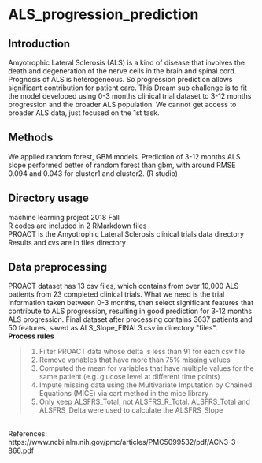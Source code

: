 # ALS_progression_prediction
## Introduction
Amyotrophic Lateral Sclerosis (ALS) is a kind of disease that involves the death and degeneration of the nerve cells in the brain and spinal cord. Prognosis of ALS is heterogeneous. So progression prediction allows significant contribution for patient care. This Dream sub challenge is to fit the model developed using 0-3 months clinical trial dataset to 3-12 months progression and the broader ALS population. We cannot get access to broader ALS data, just focused on the 1st task.
<br>
## Methods
We applied random forest, GBM models. Prediction of 3-12 months ALS slope performed better of random forest than gbm, with around RMSE 0.094 and 0.043 for cluster1 and cluster2. (R studio)
<br>
## Directory usage
machine learning project 2018 Fall
<br>
R codes are included in 2 RMarkdown files
<br>
PROACT is the  Amyotrophic Lateral Sclerosis clinical trials data directory
<br>
Results and cvs are in files directory
<br>
## Data preprocessing
PROACT dataset has 13 csv files, which contains from over 10,000 ALS patients from 23 completed clinical trials. What we need is the trial information taken between 0-3 months, then select significant features that contribute to ALS progression, resulting in good prediction for 3-12 months ALS progression. Final dataset after processing contains 3637 patients and 50 features, saved as ALS_Slope_FINAL3.csv in directory "files".
<br>
**Process rules**
>1. Filter PROACT data whose delta is less than 91 for each csv file
>2. Remove variables that have more than 75% missing values
>3. Computed the mean for variables that have multiple values for the same patient (e.g. glucose level at different time points)
>4. Impute missing data using the Multivariate Imputation by Chained Equations (MICE) via cart method in the mice library
>5. Only keep ALSFRS_Total, not ALSFRS_R_Total. ALSFRS_Total and ALSFRS_Delta were used to calculate the ALSFRS_Slope
<br>
References:
<br>
https://www.ncbi.nlm.nih.gov/pmc/articles/PMC5099532/pdf/ACN3-3-866.pdf
